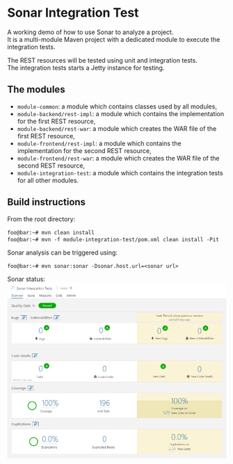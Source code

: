 # Sonar Integration Test

A working demo of how to use Sonar to analyze a project.\
It is a multi-module Maven project with a dedicated module to execute the integration tests.

The REST resources will be tested using unit and integration tests.\
The integration tests starts a Jetty instance for testing.

## The modules
 - `module-common`: a module which contains classes used by all modules,
 - `module-backend/rest-impl`: a module which contains the implementation for the first REST resource,
 - `module-backend/rest-war`: a module which creates the WAR file of the first REST resource,
 - `module-frontend/rest-impl`: a module which contains the implementation for the second REST resource,
 - `module-frontend/rest-war`: a module which creates the WAR file of the second REST resource,
 - `module-integration-test`: a module which contains the integration tests for all other modules.

## Build instructions
From the root directory:
```console
foo@bar:~# mvn clean install
foo@bar:~# mvn -f module-integration-test/pom.xml clean install -Pit
```

Sonar analysis can be triggered using:
```console
foo@bar:~# mvn sonar:sonar -Dsonar.host.url=<sonar url>
```

Sonar status:\
![Sonar status](sonar-status.png)
